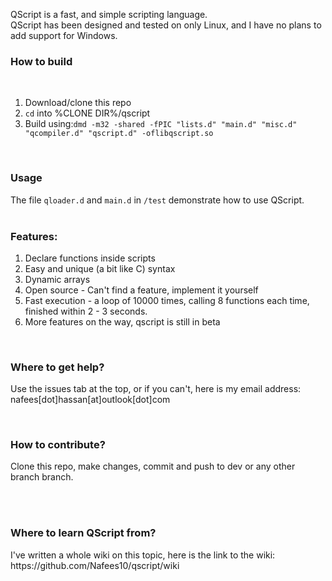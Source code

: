 QScript is a fast, and simple scripting language.<br>
QScript has been designed and tested on only Linux, and I have no plans to add support for Windows.
<br>
<h3>How to build</h3><br>
<ol>
	<li>Download/clone this repo</li>
	<li><code>cd</code> into %CLONE DIR%/qscript</li>
	<li>Build using:<code>dmd -m32 -shared -fPIC "lists.d" "main.d" "misc.d" "qcompiler.d" "qscript.d" -oflibqscript.so</code></li>
</ol><br>
<h3>Usage</h3>
The file <code>qloader.d</code> and <code>main.d</code> in <code>/test</code> demonstrate how to use QScript.<br>
<br>
<h3>Features:</h3>
<ol>
	<li>Declare functions inside scripts</li>
	<li>Easy and unique (a bit like C) syntax</li>
	<li>Dynamic arrays</li>
	<li>Open source - Can't find a feature, implement it yourself</li>
	<li>Fast execution - a loop of 10000 times, calling 8 functions each time, finished within 2 - 3 seconds.</li>
	<li>More features on the way, qscript is still in beta</li>
</ol>
<br>
<h3>Where to get help?</h3>
<p>Use the issues tab at the top, or if you can't, here is my email address: nafees[dot]hassan[at]outlook[dot]com</p>
<br>
<h3>How to contribute?</h3>
<p>Clone this repo, make changes, commit and push to dev or any other branch branch.</p>
<br>
<br>
<h3>Where to learn QScript from?</h3>
<p>I've written a whole wiki on this topic, here is the link to the wiki: <a hred="https://github.com/Nafees10/qscript/wiki">https://github.com/Nafees10/qscript/wiki</a></p>
